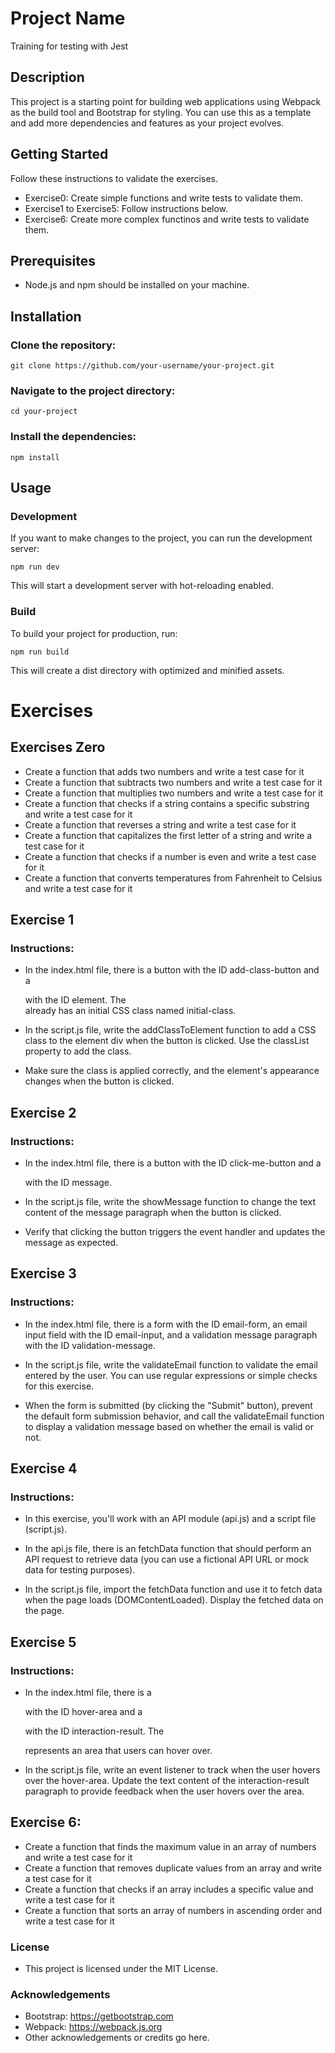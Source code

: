 # Project Name
Training for testing with Jest

## Description
This project is a starting point for building web applications using Webpack as the build tool and Bootstrap for styling. You can use this as a template and add more dependencies and features as your project evolves.

## Getting Started
Follow these instructions to validate the exercises.

- Exercise0: Create simple functions and write tests to validate them.
- Exercise1 to Exercise5:  Follow instructions below.
- Exercise6: Create more complex functinos and write tests to validate them.

## Prerequisites
- Node.js and npm should be installed on your machine.

## Installation
### Clone the repository:
```
git clone https://github.com/your-username/your-project.git
```


### Navigate to the project directory:
```
cd your-project
```

### Install the dependencies:
```
npm install
```

## Usage
### Development
If you want to make changes to the project, you can run the development server:

```
npm run dev
```
This will start a development server with hot-reloading enabled.

### Build
To build your project for production, run:
```
npm run build
```
This will create a dist directory with optimized and minified assets.

# Exercises

## Exercises Zero
- Create a function that adds two numbers and write a test case for it
- Create a function that subtracts two numbers and write a test case for it
- Create a function that multiplies two numbers and write a test case for it
- Create a function that checks if a string contains a specific substring and write a test case for it
- Create a function that reverses a string and write a test case for it
- Create a function that capitalizes the first letter of a string and write a test case for it
- Create a function that checks if a number is even and write a test case for it 
- Create a function that converts temperatures from Fahrenheit to Celsius and write a test case for it

## Exercise 1
### Instructions:

- In the index.html file, there is a button with the ID add-class-button and a <div> with the ID element. The <div> already has an initial CSS class named initial-class.

- In the script.js file, write the addClassToElement function to add a CSS class to the element div when the button is clicked. Use the classList property to add the class.

- Make sure the class is applied correctly, and the element's appearance changes when the button is clicked.

## Exercise 2
### Instructions:

- In the index.html file, there is a button with the ID click-me-button and a <p> with the ID message.

- In the script.js file, write the showMessage function to change the text content of the message paragraph when the button is clicked.

- Verify that clicking the button triggers the event handler and updates the message as expected.

## Exercise 3
### Instructions:

- In the index.html file, there is a form with the ID email-form, an email input field with the ID email-input, and a validation message paragraph with the ID validation-message.

- In the script.js file, write the validateEmail function to validate the email entered by the user. You can use regular expressions or simple checks for this exercise.

- When the form is submitted (by clicking the "Submit" button), prevent the default form submission behavior, and call the validateEmail function to display a validation message based on whether the email is valid or not.

## Exercise 4
### Instructions:

- In this exercise, you'll work with an API module (api.js) and a script file (script.js).

- In the api.js file, there is an fetchData function that should perform an API request to retrieve data (you can use a fictional API URL or mock data for testing purposes).

- In the script.js file, import the fetchData function and use it to fetch data when the page loads (DOMContentLoaded). Display the fetched data on the page.

## Exercise 5
### Instructions:

- In the index.html file, there is a <div> with the ID hover-area and a <p> with the ID interaction-result. The <div> represents an area that users can hover over.

- In the script.js file, write an event listener to track when the user hovers over the hover-area. Update the text content of the interaction-result paragraph to provide feedback when the user hovers over the area.


## Exercise 6: 

- Create a function that finds the maximum value in an array of numbers and write a test case for it
- Create a function that removes duplicate values from an array and write a test case for it
- Create a function that checks if an array includes a specific value and write a test case for it 
- Create a function that sorts an array of numbers in ascending order and write a test case for it

### License
- This project is licensed under the MIT License.

### Acknowledgements
- Bootstrap: https://getbootstrap.com
- Webpack: https://webpack.js.org
- Other acknowledgements or credits go here.

